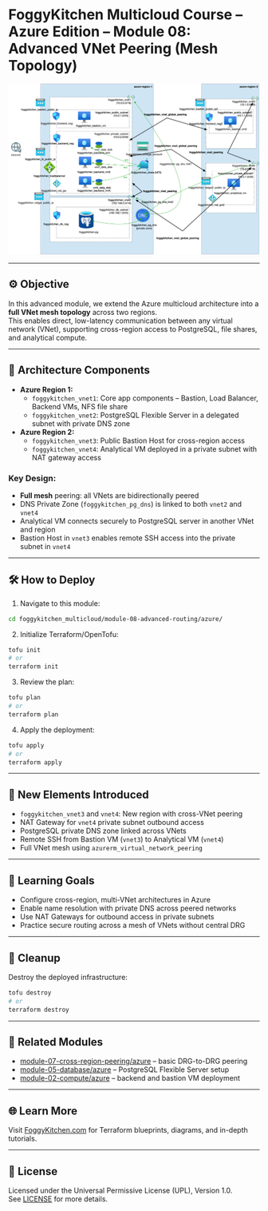 # FoggyKitchen Multicloud Course – Azure Edition – **Module 08: Advanced VNet Peering (Mesh Topology)**

<img src="module-08-advanced-routing-azure.jpg" width="600"/>

---

## ⚙️ Objective

In this advanced module, we extend the Azure multicloud architecture into a **full VNet mesh topology** across two regions.  
This enables direct, low-latency communication between any virtual network (VNet), supporting cross-region access to PostgreSQL, file shares, and analytical compute.

---

## 🧱 Architecture Components

- **Azure Region 1:**
  - `foggykitchen_vnet1`: Core app components – Bastion, Load Balancer, Backend VMs, NFS file share
  - `foggykitchen_vnet2`: PostgreSQL Flexible Server in a delegated subnet with private DNS zone
- **Azure Region 2:**
  - `foggykitchen_vnet3`: Public Bastion Host for cross-region access
  - `foggykitchen_vnet4`: Analytical VM deployed in a private subnet with NAT gateway access

### Key Design:

- **Full mesh** peering: all VNets are bidirectionally peered
- DNS Private Zone (`foggykitchen_pg_dns`) is linked to both `vnet2` and `vnet4`
- Analytical VM connects securely to PostgreSQL server in another VNet and region
- Bastion Host in `vnet3` enables remote SSH access into the private subnet in `vnet4`

---

## 🛠️ How to Deploy

1. Navigate to this module:

```bash
cd foggykitchen_multicloud/module-08-advanced-routing/azure/
```

2. Initialize Terraform/OpenTofu:

```bash
tofu init
# or
terraform init
```

3. Review the plan:

```bash
tofu plan
# or
terraform plan
```

4. Apply the deployment:

```bash
tofu apply
# or
terraform apply
```

---

## 📁 New Elements Introduced

- `foggykitchen_vnet3` and `vnet4`: New region with cross-VNet peering
- NAT Gateway for `vnet4` private subnet outbound access
- PostgreSQL private DNS zone linked across VNets
- Remote SSH from Bastion VM (`vnet3`) to Analytical VM (`vnet4`)
- Full VNet mesh using `azurerm_virtual_network_peering`

---

## 🧠 Learning Goals

- Configure cross-region, multi-VNet architectures in Azure
- Enable name resolution with private DNS across peered networks
- Use NAT Gateways for outbound access in private subnets
- Practice secure routing across a mesh of VNets without central DRG

---

## 🧹 Cleanup

Destroy the deployed infrastructure:

```bash
tofu destroy
# or
terraform destroy
```

---

## 🔁 Related Modules

- [module-07-cross-region-peering/azure](../module-07-cross-region-peering/azure/) – basic DRG-to-DRG peering
- [module-05-database/azure](../module-05-database/azure/) – PostgreSQL Flexible Server setup
- [module-02-compute/azure](../module-02-compute/azure/) – backend and bastion VM deployment

---

## 🌐 Learn More

Visit [FoggyKitchen.com](https://foggykitchen.com/) for Terraform blueprints, diagrams, and in-depth tutorials.

---

## 🪪 License

Licensed under the Universal Permissive License (UPL), Version 1.0.  
See [LICENSE](../../LICENSE) for more details.
